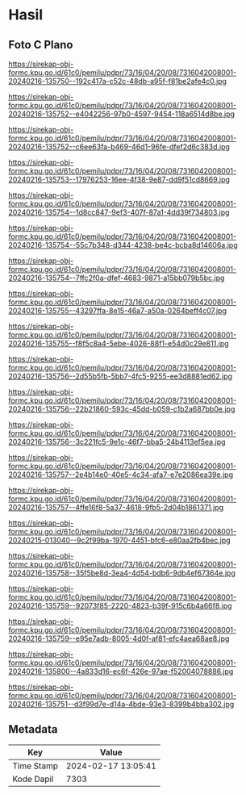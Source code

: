 # Hasil

## Foto C Plano

https://sirekap-obj-formc.kpu.go.id/61c0/pemilu/pdpr/73/16/04/20/08/7316042008001-20240216-135750--192c417a-c52c-48db-a95f-f81be2afe4c0.jpg

https://sirekap-obj-formc.kpu.go.id/61c0/pemilu/pdpr/73/16/04/20/08/7316042008001-20240216-135752--e4042256-97b0-4597-9454-118a6514d8be.jpg

https://sirekap-obj-formc.kpu.go.id/61c0/pemilu/pdpr/73/16/04/20/08/7316042008001-20240216-135752--c6ee63fa-b469-46d1-96fe-dfef2d6c383d.jpg

https://sirekap-obj-formc.kpu.go.id/61c0/pemilu/pdpr/73/16/04/20/08/7316042008001-20240216-135753--17976253-16ee-4f38-9e87-dd9f51cd8669.jpg

https://sirekap-obj-formc.kpu.go.id/61c0/pemilu/pdpr/73/16/04/20/08/7316042008001-20240216-135754--1d8cc847-9ef3-407f-87a1-4dd39f734803.jpg

https://sirekap-obj-formc.kpu.go.id/61c0/pemilu/pdpr/73/16/04/20/08/7316042008001-20240216-135754--55c7b348-d344-4238-be4c-bcba8d14606a.jpg

https://sirekap-obj-formc.kpu.go.id/61c0/pemilu/pdpr/73/16/04/20/08/7316042008001-20240216-135754--7ffc2f0a-dfef-4683-9871-a15bb079b5bc.jpg

https://sirekap-obj-formc.kpu.go.id/61c0/pemilu/pdpr/73/16/04/20/08/7316042008001-20240216-135755--43297ffa-8e15-46a7-a50a-0264beff4c07.jpg

https://sirekap-obj-formc.kpu.go.id/61c0/pemilu/pdpr/73/16/04/20/08/7316042008001-20240216-135755--f8f5c8a4-5ebe-4026-88f1-e54d0c29e811.jpg

https://sirekap-obj-formc.kpu.go.id/61c0/pemilu/pdpr/73/16/04/20/08/7316042008001-20240216-135756--2d55b5fb-5bb7-4fc5-9255-ee3d8881ed62.jpg

https://sirekap-obj-formc.kpu.go.id/61c0/pemilu/pdpr/73/16/04/20/08/7316042008001-20240216-135756--22b21860-593c-45dd-b059-c1b2a687bb0e.jpg

https://sirekap-obj-formc.kpu.go.id/61c0/pemilu/pdpr/73/16/04/20/08/7316042008001-20240216-135756--3c221fc5-9e1c-46f7-bba5-24b4113ef5ea.jpg

https://sirekap-obj-formc.kpu.go.id/61c0/pemilu/pdpr/73/16/04/20/08/7316042008001-20240216-135757--2e4b14e0-40e5-4c34-afa7-e7e2086ea39e.jpg

https://sirekap-obj-formc.kpu.go.id/61c0/pemilu/pdpr/73/16/04/20/08/7316042008001-20240216-135757--4ffe16f8-5a37-4618-9fb5-2d04b1861371.jpg

https://sirekap-obj-formc.kpu.go.id/61c0/pemilu/pdpr/73/16/04/20/08/7316042008001-20240215-013040--9c2f99ba-1970-4451-bfc6-e80aa2fb4bec.jpg

https://sirekap-obj-formc.kpu.go.id/61c0/pemilu/pdpr/73/16/04/20/08/7316042008001-20240216-135758--35f5be8d-3ea4-4d54-bdb6-9db4ef67364e.jpg

https://sirekap-obj-formc.kpu.go.id/61c0/pemilu/pdpr/73/16/04/20/08/7316042008001-20240216-135759--92073f85-2220-4823-b39f-915c6b4a66f8.jpg

https://sirekap-obj-formc.kpu.go.id/61c0/pemilu/pdpr/73/16/04/20/08/7316042008001-20240216-135759--e95e7adb-8005-4d0f-af81-efc4aea68ae8.jpg

https://sirekap-obj-formc.kpu.go.id/61c0/pemilu/pdpr/73/16/04/20/08/7316042008001-20240216-135800--4a833d16-ec6f-426e-97ae-f52004078886.jpg

https://sirekap-obj-formc.kpu.go.id/61c0/pemilu/pdpr/73/16/04/20/08/7316042008001-20240216-135751--d3f99d7e-d14a-4bde-93e3-8399b4bba302.jpg


## Metadata

| Key        | Value               |
| ---------- | ------------------- |
| Time Stamp | 2024-02-17 13:05:41 |
| Kode Dapil | 7303                |




